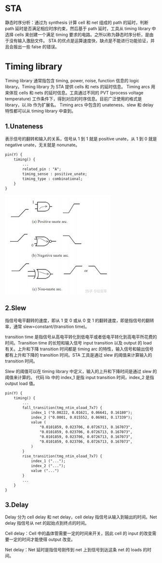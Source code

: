 # STA
静态时序分析：通过为 synthesis 计算 cell 和 net 组成的 path 的延时，判断 path 延时是否满足相应时序约束，然后基于 path 延时，工具从 timing library 中选择 cells 来创建一个满足 timing 要求的电路。之所以称为静态时序分析，是由于没有输入激励文件。
STA 的优点是运算速度快，缺点是不能进行功能验证，并且会报出一些 false 的错误。

# Timing library
Timing library 通常指包含 timing, power, noise, function 信息的 logic library。Timing library 为 STA 提供 cells 和 nets 的延时信息。 Timing arcs 用来体现 cells 和 nets 的延时信息。工具通过不同的 PVT (process voltage temperature) 工作条件下，得到对应的时序信息。目前广泛使用的格式是 library，以.lib 作为扩展名。
Timing arcs 中包含的 unateness、slew 和 delay 特性都可以从 timing library 中查到。
## 1.Unateness
表示信号的翻转和输入的关系，信号从 1 到 1 就是 positive unate，从 1 到 0 就是 negative unate，无关就是 nonunate。
```
pin(Y) {
    timing() {
        ...
        related_pin : "A";
        timing_sense : positive_unate;
        timing_type : combinational;
    }
}
```
![](./STA/arc.png "")

## 2.Slew
指信号电平翻转的速度，即从 1 变 0 或从 0 变 1 的翻转速度，即是指信号的翻转率，通常 slew=constant/(transition time)。

transition time 是指信号从高电平转化到低电平或者低电平转化到高电平所花费的时间。Transition time 的长短和输入信号 input transition 以及 output 的 load 有关。上升和下降 transition 时间都是 timing arc 的特性，输入信号和输出信号都有上升和下降的 transition 时间。STA 工具是通过 slew 的阈值来计算输入的 transition 时间。

Slew 的阈值可以在 timing library 中定义，输入的上升和下降时间是通过 slew 的阈值来计算的。 代码 lib 中的 index_1 是指 input transition 时间，index_2 是指 output load 值。
```
pin(Y) {
    timing() {
        ...
        fall_transition(tmg_ntin_oload_7x7) {
            index_1 ("0.00222, 0.01621, 0.06641, 0.16180");
            index_2 ("0.0001, 0.015552, 0.06981, 0.17339");
            value (
                "0.0101859, 0.023706, 0.0726713, 0.167073",
                "0.0101859, 0.023706, 0.0726713, 0.167073",
                "0.0101859, 0.023706, 0.0726713, 0.167073",
                "0.0101859, 0.023706, 0.0726713, 0.167073",
            )
        }
        rise_transition(tmg_ntin_oload_7x7) {
            index_1 ("...");
            index_2 ("...");
            value ("...")
        }
        ...
    }
}
```
## 3.Delay
Delay 分为 cell delay 和 net delay，cell delay 指信号从输入到输出的时间。Net delay 指信号从 net 的起始点到终点的时间。

Cell delay：Cell 中的晶体管需要一定的时间来开关，因此 cell 的 input 的改变需要一定的时间才能使得 output 改变。

Net delay：Net 延时是指信号刚传到 net 上到信号到达这条 net 的 loads 的时间。